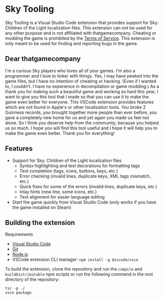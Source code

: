 # Sky Tooling

Sky Tooling is a Visual Studio Code extension that provides support for Sky: Children of the Light localization files. This extension can not be used for any other purpose and is not affiliated with thatgamecompany. Cheating or modding the game is prohibited by the [Terms of Service](https://thatgamecompany.helpshift.com/hc/en/17-sky-children-of-the-light/faq/460-eula-terms-of-service/). This extension is only meant to be used for finding and reporting bugs in the game.

## Dear thatgamecompany

I'm a curious Sky players who loves all of your games. I'm also a programmer and I love to tinker with things. Yes, I may have peeked into the game files, but I have no intention of cheating or hacking. (Even if I wanted to, I couldn't. I have no experience in decompilation or game modding.) As a thank you for making such a beautiful game and working so hard this year, I want to give you this tool that I made so that you can use it to make the game even better for everyone. This VSCode extension provides features which are not found in Apple's or other localization tools. You broke 2 Guinness records, you brought together more people than ever before, you gave a completely new home for us and yet again you made us feel not alone. So I think you deserve help from the community, because you helped us so much. I hope you will find this tool useful and I hope it will help you to make the game even better. Thank you for everything!

## Features

- Support for Sky: Children of the Light localization files
  - Syntax highlighting and text decorations for formatting tags
  - Text completion (tags, icons, buttons, keys, etc.)
  - Error checking (invalid lines, duplicate keys, XML tags mismatch, etc.)
  - Quick fixes for some of the errors (invalid lines, duplicate keys, etc.)
  - Inlay hints (new line, some icons, etc.)
  - Text alignment for easier language editing
- Start the game quickly from Visual Studio Code (only works if you have the game installed on Steam)

## Building the extension

Requirements

- [Visual Studio Code](https://code.visualstudio.com/)
- [Git](https://git-scm.com/)
- [Node.js](https://nodejs.org/en/)
- VSCode extension CLI manager: `npm install -g @vscode/vsce`

To build the extension, clone the repository and run the `compile` and `buildDistributable` npm scripts or run the following command in the root directory of the repository:

```
tsc -p ./
vsce package
```

